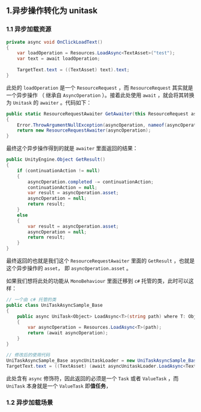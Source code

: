 ## 1.异步操作转化为 unitask

### 1.1 异步加载资源

```csharp
private async void OnClickLoadText()  
{  
    var loadOperation = Resources.LoadAsync<TextAsset>("test");  
    var text = await loadOperation;  
  
    TargetText.text = ((TextAsset) text).text; 
}
```

此处的 `loadOperation` 是一个 `ResourceRequest` ，而 `ResourceRequest` 其实就是一个异步操作 （ 继承自 `AsyncOperation`  ）。接着此处使用 `await` ，就会将其转换为 `Unitask` 的 `awaiter` 。代码如下：

```csharp
public static ResourceRequestAwaiter GetAwaiter(this ResourceRequest asyncOperation)  
{  
    Error.ThrowArgumentNullException(asyncOperation, nameof(asyncOperation));
    return new ResourceRequestAwaiter(asyncOperation);  
}
```

最终这个异步操作得到的就是 `awaiter` 里面返回的结果：

```csharp
public UnityEngine.Object GetResult()  
{  
    if (continuationAction != null)  
    {  
        asyncOperation.completed -= continuationAction;  
        continuationAction = null;  
        var result = asyncOperation.asset;  
        asyncOperation = null;  
        return result;  
    }  
    else  
    {  
        var result = asyncOperation.asset;  
        asyncOperation = null;  
        return result;  
    }  
}
```

最终返回的也就是我们这个  `ResourceRequestAwaiter` 里面的 `GetResult` ，也就是这个异步操作的 `asset`， 即 `asyncOperation.asset` 。

如果我们想将此处的功能从 `MonoBehaviour` 里面迁移到 `c#` 托管的类，此时可以这样：

```csharp
// 一个由 c# 托管的类
public class UniTaskAsyncSample_Base  
{  
    public async UniTask<Object> LoadAsync<T>(string path) where T: Object  
    {  
        var asyncOperation = Resources.LoadAsync<T>(path);  
        return (await asyncOperation);  
    }
}

// 修改后的使用代码
UniTaskAsyncSample_Base asyncUnitaskLoader = new UniTaskAsyncSample_Base();  
TargetText.text = ((TextAsset) (await asyncUnitaskLoader.LoadAsync<TextAsset>("test"))).text;
```

此处含有 `async` 修饰符，因此返回的必须是一个 `Task` 或者 `ValueTask` ，而 `UniTask` 本身就是一个 `ValueTask` 即**值任务**，

### 1.2 异步加载场景

